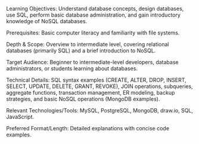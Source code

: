 Learning Objectives: Understand database concepts, design databases, use SQL, perform basic database administration, and gain introductory knowledge of NoSQL databases.

Prerequisites: Basic computer literacy and familiarity with file systems.

Depth & Scope: Overview to intermediate level, covering relational databases (primarily SQL) and a brief introduction to NoSQL.

Target Audience: Beginner to intermediate-level developers, database administrators, or students learning about databases.

Technical Details: SQL syntax examples (CREATE, ALTER, DROP, INSERT, SELECT, UPDATE, DELETE, GRANT, REVOKE), JOIN operations, subqueries, aggregate functions, transaction management, ER modeling, backup strategies, and basic NoSQL operations (MongoDB examples).

Relevant Technologies/Tools: MySQL, PostgreSQL, MongoDB, draw.io, SQL, JavaScript.

Preferred Format/Length: Detailed explanations with concise code examples.

